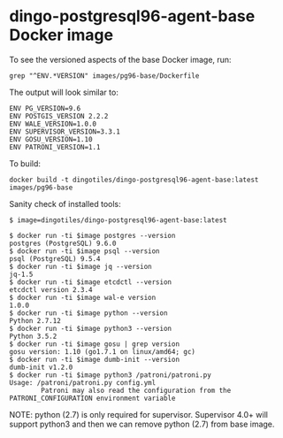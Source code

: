 # dingo-postgresql96-agent-base Docker image

To see the versioned aspects of the base Docker image, run:

```
grep "^ENV.*VERSION" images/pg96-base/Dockerfile
```

The output will look similar to:

```
ENV PG_VERSION=9.6
ENV POSTGIS_VERSION 2.2.2
ENV WALE_VERSION=1.0.0
ENV SUPERVISOR_VERSION=3.3.1
ENV GOSU_VERSION=1.10
ENV PATRONI_VERSION=1.1
```

To build:

```
docker build -t dingotiles/dingo-postgresql96-agent-base:latest images/pg96-base
```

Sanity check of installed tools:

```
$ image=dingotiles/dingo-postgresql96-agent-base:latest

$ docker run -ti $image postgres --version
postgres (PostgreSQL) 9.6.0
$ docker run -ti $image psql --version
psql (PostgreSQL) 9.5.4
$ docker run -ti $image jq --version
jq-1.5
$ docker run -ti $image etcdctl --version
etcdctl version 2.3.4
$ docker run -ti $image wal-e version
1.0.0
$ docker run -ti $image python --version
Python 2.7.12
$ docker run -ti $image python3 --version
Python 3.5.2
$ docker run -ti $image gosu | grep version
gosu version: 1.10 (go1.7.1 on linux/amd64; gc)
$ docker run -ti $image dumb-init --version
dumb-init v1.2.0
$ docker run -ti $image python3 /patroni/patroni.py
Usage: /patroni/patroni.py config.yml
       	Patroni may also read the configuration from the PATRONI_CONFIGURATION environment variable
```

NOTE: python (2.7) is only required for supervisor. Supervisor 4.0+ will support python3 and then we can remove python (2.7) from base image.
